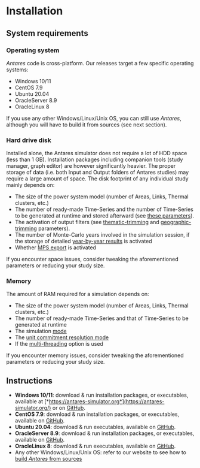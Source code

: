 # Installation

## System requirements

### Operating system
*Antares* code is cross-platform. Our releases target a few specific operating systems:

- Windows 10/11
- CentOS 7.9
- Ubuntu 20.04
- OracleServer 8.9
- OracleLinux 8  

If you use any other Windows/Linux/Unix OS, you can still use *Antares*, although you will have to build it from sources 
(see next section).

### Hard drive disk

Installed alone, the Antares simulator does not require a lot of HDD space (less than 1 GB). Installation packages including companion tools (study manager, graph editor) are however significantly heavier. The proper storage of data (i.e. both Input and Output folders of Antares studies) may require a large amount of space. The disk footprint of any individual study mainly depends on:

- The size of the power system model (number of Areas, Links, Thermal clusters, etc.)
- The number of ready-made Time-Series and the number of Time-Series to be generated at runtime and stored afterward
  (see [these parameters](18-parameters.md#time-series-parameters)).
- The activation of output filters
  (see [thematic-trimming](18-parameters.md#thematic-trimming) and [geographic-trimming](18-parameters.md#geographic-trimming) parameters).
- The number of Monte-Carlo years involved in the simulation session, if the storage of detailed
  [year-by-year results](18-parameters.md#year-by-year) is activated
- Whether [MPS export](18-parameters.md#include-exportmps) is activated

If you encounter space issues, consider tweaking the aforementioned parameters or reducing your study size.

### Memory

The amount of RAM required for a simulation depends on:

- The size of the power system model (number of Areas, Links, Thermal clusters, etc.)
- The number of ready-made Time-Series and that of Time-Series to be generated at runtime
- The simulation [mode](18-parameters.md#mode)
- The [unit commitment resolution mode](18-parameters.md#unit-commitment-mode)
- If the [multi-threading](solver/06-command-line.md#multi-threading) option is used

If you encounter memory issues, consider tweaking the aforementioned parameters or reducing your study size. 

## Instructions

- **Windows 10/11**: download & run installation packages, or executables, available at
  [*https://antares-simulator.org*](https://antares-simulator.org/)
  or on [GitHub](https://github.com/AntaresSimulatorTeam/Antares_Simulator/releases).
- **CentOS 7.9**: download & run installation packages, or executables, available on [GitHub](https://github.com/AntaresSimulatorTeam/Antares_Simulator/releases).
- **Ubuntu 20.04**: download & run executables, available on [GitHub](https://github.com/AntaresSimulatorTeam/Antares_Simulator/releases).
- **OracleServer 8.9**: download & run installation packages, or executables, available on [GitHub](https://github.com/AntaresSimulatorTeam/Antares_Simulator/releases).
- **OracleLinux 8**: download & run executables, available on [GitHub](https://github.com/AntaresSimulatorTeam/Antares_Simulator/releases).
- Any other Windows/Linux/Unix OS: refer to our website to see how to [build *Antares* from sources](../developer-guide/3-Build.md)
